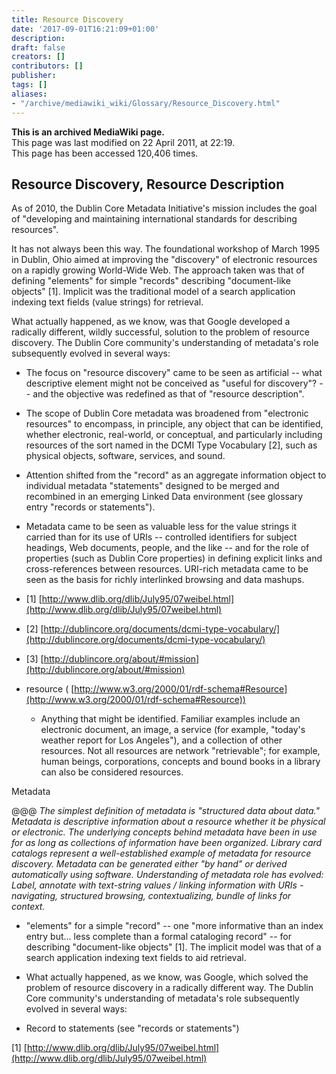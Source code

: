 ```yaml
---
title: Resource Discovery
date: '2017-09-01T16:21:09+01:00'
description: 
draft: false
creators: []
contributors: []
publisher: 
tags: []
aliases:
- "/archive/mediawiki_wiki/Glossary/Resource_Discovery.html"
---
```


 **This is an archived MediaWiki page.**  
This page was last modified on 22 April 2011, at 22:19.  
This page has been accessed 120,406 times.

## Resource Discovery, Resource Description 

As of 2010, the Dublin Core Metadata Initiative's mission includes the goal of "developing and maintaining international standards for describing resources".

It has not always been this way. The foundational workshop of March 1995 in Dublin, Ohio aimed at improving the "discovery" of electronic resources on a rapidly growing World-Wide Web. The approach taken was that of defining "elements" for simple "records" describing "document-like objects" [1]. Implicit was the traditional model of a search application indexing text fields (value strings) for retrieval.

What actually happened, as we know, was that Google developed a radically different, wildly successful, solution to the problem of resource discovery. The Dublin Core community's understanding of metadata's role subsequently evolved in several ways:

- The focus on "resource discovery" came to be seen as artificial -- what descriptive element might not be conceived as "useful for discovery"? -- and the objective was redefined as that of "resource description".

- The scope of Dublin Core metadata was broadened from "electronic resources" to encompass, in principle, any object that can be identified, whether electronic, real-world, or conceptual, and particularly including resources of the sort named in the DCMI Type Vocabulary [2], such as physical objects, software, services, and sound.

- Attention shifted from the "record" as an aggregate information object to individual metadata "statements" designed to be merged and recombined in an emerging Linked Data environment (see glossary entry "records or statements").

- Metadata came to be seen as valuable less for the value strings it carried than for its use of URIs -- controlled identifiers for subject headings, Web documents, people, and the like -- and for the role of properties (such as Dublin Core properties) in defining explicit links and cross-references between resources. URI-rich metadata came to be seen as the basis for richly interlinked browsing and data mashups.

- [1] [http://www.dlib.org/dlib/July95/07weibel.html](http://www.dlib.org/dlib/July95/07weibel.html)
- [2] [http://dublincore.org/documents/dcmi-type-vocabulary/](http://dublincore.org/documents/dcmi-type-vocabulary/)
- [3] [http://dublincore.org/about/#mission](http://dublincore.org/about/#mission)

- resource ( [http://www.w3.org/2000/01/rdf-schema#Resource](http://www.w3.org/2000/01/rdf-schema#Resource))
  - Anything that might be identified. Familiar examples include an electronic document, an image, a service (for example, "today's weather report for Los Angeles"), and a collection of other resources. Not all resources are network "retrievable"; for example, human beings, corporations, concepts and bound books in a library can also be considered resources.

Metadata

@@@ _The simplest definition of metadata is "structured data about data." Metadata is descriptive information about a resource whether it be physical or electronic. The underlying concepts behind metadata have been in use for as long as collections of information have been organized. Library card catalogs represent a well-established example of metadata for resource discovery. Metadata can be generated either "by hand" or derived automatically using software. Understanding of metadata role has evolved: Label, annotate with text-string values / linking information with URIs - navigating, structured browsing, contextualizing, bundle of links for context._

- "elements" for a simple "record" -- one "more informative than an index entry but... less complete than a formal cataloging record" -- for describing "document-like objects" [1]. The implicit model was that of a search application indexing text fields to aid retrieval.
- What actually happened, as we know, was Google, which solved the problem of resource discovery in a radically different way. The Dublin Core community's understanding of metadata's role subsequently evolved in several ways:

- Record to statements (see "records or statements")

[1] [http://www.dlib.org/dlib/July95/07weibel.html](http://www.dlib.org/dlib/July95/07weibel.html)

